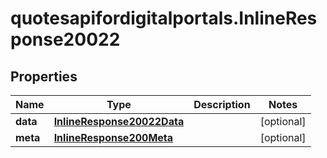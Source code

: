# quotesapifordigitalportals.InlineResponse20022

## Properties

Name | Type | Description | Notes
------------ | ------------- | ------------- | -------------
**data** | [**InlineResponse20022Data**](InlineResponse20022Data.md) |  | [optional] 
**meta** | [**InlineResponse200Meta**](InlineResponse200Meta.md) |  | [optional] 


